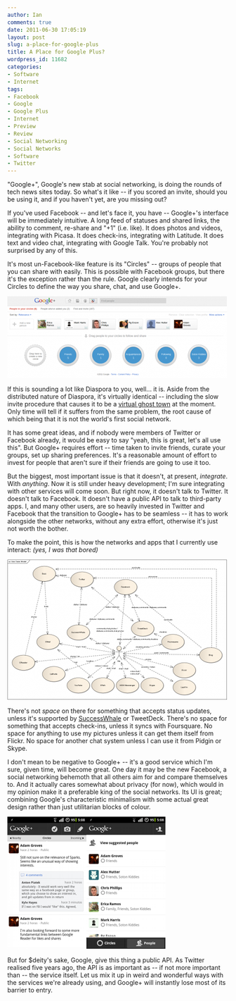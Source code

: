 ```yaml
---
author: Ian
comments: true
date: 2011-06-30 17:05:19
layout: post
slug: a-place-for-google-plus
title: A Place for Google Plus?
wordpress_id: 11682
categories:
- Software
- Internet
tags:
- Facebook
- Google
- Google Plus
- Internet
- Preview
- Review
- Social Networking
- Social Networks
- Software
- Twitter
---
```


"Google+", Google's new stab at social networking, is doing the rounds of tech news sites today.  So what's it like -- if you scored an invite, should you be using it, and if you haven't yet, are you missing out?

If you've used Facebook -- and let's face it, you have -- Google+'s interface will be immediately intuitive.  A long feed of statuses and shared links, the ability to comment, re-share and "+1" (i.e. like).  It does photos and videos, integrating with Picasa.  It does check-ins, integrating with Latitude.  It does text and video chat, integrating with Google Talk.  You're probably not surprised by any of this.

It's most un-Facebook-like feature is its "Circles" -- groups of people that you can share with easily.  This is possible with Facebook groups, but there it's the exception rather than the rule.  Google clearly intends for your Circles to define the way you share, chat, and use Google+.

[![Google+ Circles Manager](/img/blog/2011/06/circles-500x185.png)](/blog/2011/06/circles.png)

If this is sounding a lot like Diaspora to you, well... it is.  Aside from the distributed nature of Diaspora, it's virtually identical -- including the slow invite procedure that causes it to be a [virtual ghost town](/blog/adventures-in-the-diaspora-ghost-town) at the moment.  Only time will tell if it suffers from the same problem, the root cause of which being that it is not the world's first social network.

It has some great ideas, and if nobody were members of Twitter or Facebook already, it would be easy to say "yeah, this is great, let's all use this".  But Google+ requires effort -- time taken to invite friends, curate your groups, set up sharing preferences.  It's a reasonable amount of effort to invest for people that aren't sure if their friends are going to use it too.

But the biggest, most important issue is that it doesn't, at present, _integrate_.  With _anything_.  Now it is still under heavy development; I'm sure integrating with other services will come soon.  But right now, it doesn't talk to Twitter.  It doesn't talk to Facebook.  It doesn't have a public API to talk to third-party apps.  I, and many other users, are so heavily invested in Twitter and Facebook that the transition to Google+ has to be seamless -- it has to work alongside the other networks, without any extra effort, otherwise it's just not worth the bother.

To make the point, this is how the networks and apps that I currently use interact:  _(yes, I was that bored)_

[![Graph of my interaction with Social Networks](/img/blog/2011/06/networks-500x318.png)](/blog/2011/06/networks.png)

There's not _space_ on there for something that accepts status updates, unless it's supported by [SuccessWhale](https://successwhale.com) or TweetDeck.  There's no space for something that accepts check-ins, unless it syncs with Foursquare.  No space for anything to use my pictures unless it can get them itself from Flickr.  No space for another chat system unless I can use it from Pidgin or Skype.

I don't mean to be negative to Google+ -- it's a good service which I'm sure, given time, will become great.  One day it may be the new Facebook, a social networking behemoth that all others aim for and compare themselves to.  And it actually cares somewhat about privacy (for now), which would in my opinion make it a preferable king of the social networks.  Its UI is great; combining Google's characteristic minimalism with some actual great design rather than just utilitarian blocks of colour.

[![Google+ for Android - Main Feed](/img/blog/2011/06/wpid-snap20110630_1708321-180x300.png)](/blog/2011/06/wpid-snap20110630_1708321.png)[![Google+ for Android - Friends & Circles](/blog/2011/06/wpid-snap20110630_1708121-180x300.png)](/blog/2011/06/wpid-snap20110630_1708121.png)

But for $deity's sake, Google, give this thing a public API.  As Twitter realised five years ago, the API is as important as -- if not more important than -- the service itself.  Let us mix it up in weird and wonderful ways with the services we're already using, and Google+ will instantly lose most of its barrier to entry.
